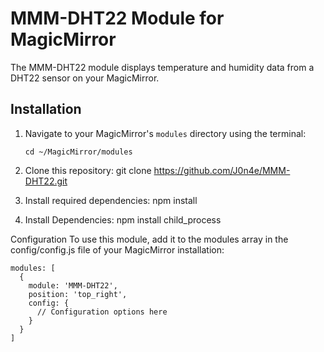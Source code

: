 # MMM-DHT22 Module for MagicMirror

The MMM-DHT22 module displays temperature and humidity data from a DHT22 sensor on your MagicMirror.

## Installation

1. Navigate to your MagicMirror's `modules` directory using the terminal:
   ```shell
   cd ~/MagicMirror/modules

1. Clone this repository:
git clone https://github.com/J0n4e/MMM-DHT22.git

2. Install required dependencies:
npm install

3. Install Dependencies:
npm install child_process

Configuration
To use this module, add it to the modules array in the config/config.js file of your MagicMirror installation:

```shell
modules: [
  {
    module: 'MMM-DHT22',
    position: 'top_right',
    config: {
      // Configuration options here
    }
  }
]

